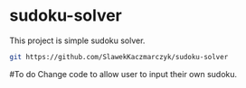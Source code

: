 # sudoku-solver

This project is simple sudoku solver.

```bash
git https://github.com/SlawekKaczmarczyk/sudoku-solver
```

#To do
Change code to allow user to input their own sudoku.
